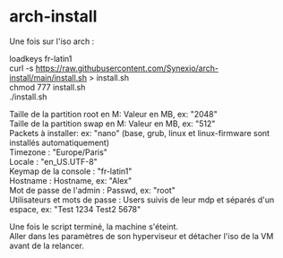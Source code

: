 # arch-install

Une fois sur l'iso arch :<br/>

loadkeys fr-latin1<br/>
curl -s https://raw.githubusercontent.com/Synexio/arch-install/main/install.sh > install.sh<br/>
chmod 777 install.sh<br/>
./install.sh<br/>

Taille de la partition root en M: Valeur en MB, ex: "2048"<br/>
Taille de la partition swap en M: Valeur en MB, ex: "512"<br/>
Packets à installer: ex: "nano" (base, grub, linux et linux-firmware sont installés automatiquement) <br/>
Timezone : "Europe/Paris"<br/>
Locale : "en_US.UTF-8"<br/>
Keymap de la console : "fr-latin1"<br/>
Hostname : Hostname, ex: "Alex"<br/>
Mot de passe de l'admin : Passwd, ex: "root"<br/>
Utilisateurs et mots de passe : Users suivis de leur mdp et séparés d'un espace, ex: "Test 1234 Test2 5678"<br/>


Une fois le script terminé, la machine s'éteint.<br/>
Aller dans les paramètres de son hyperviseur et détacher l'iso de la VM avant de la relancer.<br/>
